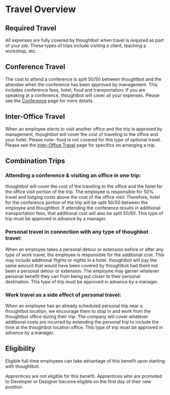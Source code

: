 # Travel Overview

## Required Travel

All expenses are fully covered by thoughtbot when travel is required as part of your job. These types of trips include visiting a client, teaching a workshop, etc.

## Conference Travel

The cost to attend a conference is split 50/50 between thoughtbot and the attendee when the conference has been approved by management. This includes conference fees, hotel, food and transportation. If you are speaking at a conference, thoughtbot will cover all your expenses. Please see the [Conference][conferences] page for more details.

## Inter-Office Travel

When an employee elects to visit another office and the trip is approved by management, thoughtbot will cover the cost of traveling to the office and your hotel. Please note- food is not covered for this type of optional travel. Please see the [Inter-Office Travel][inter-office-travel] page for specifics on arranging a trip.

## Combination Trips

### Attending a conference & visiting an office in one trip:

thoughtbot will cover the cost of the traveling to the office and the hotel for the office visit portion of the trip. The employee is responsible for 50% travel and lodging costs above the cost of the office visit. Therefore, hotel for the conference portion of the trip will be split 50/50 between the employee and thoughtbot. If attending the conference results in additional transportation fees, that additional cost will also be split 50/50. This type of trip must be approved in advance by a manager.

### Personal travel in connection with any type of thoughbot travel:

When an employee takes a personal detour or extension before or after any type of work travel, the employee is responsible for the additional cost. This may include additional flights or nights in a hotel. thoughtbot will pay the same amount that would have been covered by thoughtbot had there not been a personal detour or extension. The employee may garner whatever personal benefit they can from being put closer to their personal destination. This type of trip must be approved in advance by a manager.

### Work travel as a side effect of personal travel:

When an employee has an already scheduled personal trip near a thoughtbot location, we encourage them to stop in and work from the thoughtbot office during their trip. The company will cover whatever additional costs are incurred by extending the personal trip to include the time at the thoughtbot location office. This type of trip must be approved in advance by a manager.

## Eligibility

Eligible full-time employees can take advantage of this benefit upon starting with thoughtbot.

Apprentices are not eligible for this benefit. Apprentices who are promoted to Developer or Designer become eligible on the first day of their new position.

[conferences]: ../benefits/conferences.md
[inter-office-travel]: inter-office-travel.md
